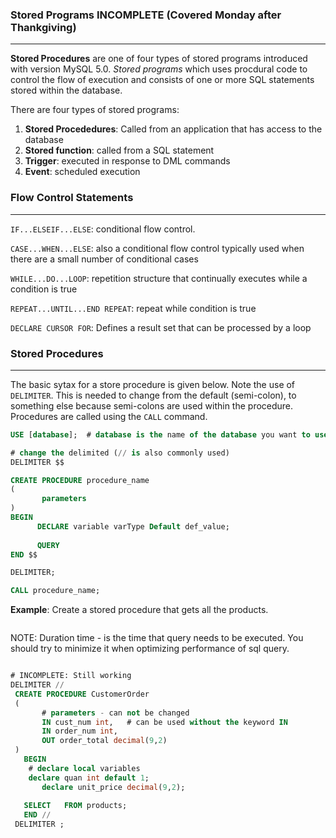 ### Stored Programs INCOMPLETE (Covered Monday after Thankgiving)
---
__Stored Procedures__ are one of four types of stored programs introduced with version MySQL 5.0.   _Stored programs_ which uses procdural code to control the flow of execution and consists of one or more SQL statements stored within the database.  

There are four types of stored programs:

1. __Stored Procededures__:  Called from an application that has access to the database
2. __Stored function__: called from a SQL statement  
3. __Trigger__: executed in response to DML commands
4. __Event__: scheduled execution

### Flow Control Statements
---

`IF...ELSEIF...ELSE`: conditional flow control.

`CASE...WHEN...ELSE`: also a conditional flow control typically used when there are a small number of conditional cases

`WHILE...DO...LOOP`: repetition structure that continually executes while a condition is true

`REPEAT...UNTIL...END REPEAT`:  repeat while condition is true

`DECLARE CURSOR FOR`:  Defines a result set that can be processed by a loop

### Stored Procedures
---
The basic sytax for a store procedure is given below.  Note the use of `DELIMITER`.  This is needed to change from the default (semi-colon), to something else because semi-colons are used within the procedure.  Procedures are called using the `CALL` command.

```sql
USE [database];  # database is the name of the database you want to use  

# change the delimited (// is also commonly used)
DELIMITER $$  

CREATE PROCEDURE procedure_name
(
       parameters 
)
BEGIN
      DECLARE variable varType Default def_value;
      
      QUERY
END $$

DELIMITER;

CALL procedure_name;

```

__Example__:  Create a stored procedure that gets all the products.

```sql

```

NOTE:  Duration time - is the time that query needs to be executed. You should try to minimize it when optimizing performance of sql query.



```sql

# INCOMPLETE: Still working
DELIMITER //
 CREATE PROCEDURE CustomerOrder
 (
       # parameters - can not be changed
       IN cust_num int,   # can be used without the keyword IN
       IN order_num int,
       OUT order_total decimal(9,2)
 )
   BEGIN
	# declare local variables
	declare quan int default 1; 
       declare unit_price decimal(9,2);
        
   SELECT   FROM products;
   END //
 DELIMITER ;
```
